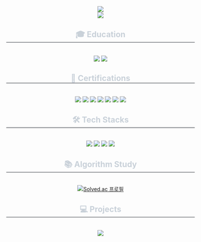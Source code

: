 <div align= "center">
    <img src="https://capsule-render.vercel.app/api?type=waving&color=gradient&height=240&text=Woo%20Hyeok's&animation=fadeIn&fontColor=ffffff&fontSize=70" />
</div>

<div align= "center">
    <a href="https://hits.seeyoufarm.com"><img src="https://hits.seeyoufarm.com/api/count/incr/badge.svg?url=https%3A%2F%2Fgithub.com%2Fkayas2580&count_bg=%2379C83D&title_bg=%23555555&icon=github.svg&icon_color=%23E7E7E7&title=hits&edge_flat=false"/></a>
</div>

<div align= "center">
    <h2 style="border-bottom: 1px solid #21262d; color: #c9d1d9;"> 🎓 Education </h2> <br> 
    <div style="margin: 0 auto; text-align: center;" align= "center"> 
        <img src="https://img.shields.io/badge/조선대학교(기계공학과)-3693F3?style=for-the-badge">
        <img src="https://img.shields.io/badge/Hyfive_Academy(11기)-00A95C?style=for-the-badge&logo=Linode&logoColor=white">
    </div>
</div>

<div align= "center">
    <h2 style="border-bottom: 1px solid #21262d; color: #c9d1d9;"> 💼 Certifications </h2> <br> 
    <div style="margin: 0 auto; text-align: center;" align= "center"> 
        <img src="https://img.shields.io/badge/금형기능사-232F3E?style=for-the-badge">
        <img src="https://img.shields.io/badge/컴퓨터응용기계제도기능사-232F3E?style=for-the-badge">
        <img src="https://img.shields.io/badge/컴퓨터응용밀링기능사-232F3E?style=for-the-badge">
        <img src="https://img.shields.io/badge/컴퓨터응용선반기능사-232F3E?style=for-the-badge">
        <img src="https://img.shields.io/badge/지게차기능사-232F3E?style=for-the-badge">
        <img src="https://img.shields.io/badge/컴퓨터활용능력_2급-232F3E?style=for-the-badge">
        <img src="https://img.shields.io/badge/ATC1급-232F3E?style=for-the-badge">
    </div>
</div>

<div align= "center">
    <h2 style="border-bottom: 1px solid #21262d; color: #c9d1d9;"> 🛠️ Tech Stacks </h2> <br> 
    <div style="margin: 0 auto; text-align: center;" align= "center"> 
        <img src="https://img.shields.io/badge/AutoCAD-3776AB?style=for-the-badge&logo=AutoCAD&logoColor=white">
        <img src="https://img.shields.io/badge/CATIA-ED8B00?style=for-the-badge&logo=CATIA&logoColor=white">
        <img src="https://img.shields.io/badge/NXUG-6DB33F?style=for-the-badge&logo=NX&logoColor=white">
        <img src="https://img.shields.io/badge/Figma-005C84?style=for-the-badge&logo=Figma&logoColor=white">
    </div>
</div>

<div align= "center">
    <h2 style="border-bottom: 1px solid #21262d; color: #c9d1d9;"> 📚 Algorithm Study </h2> <br> 
    <div style="margin: 0 auto; text-align: center;" align= "center"> 
        <a href="https://solved.ac/kayas2580">
            <img src="http://mazassumnida.wtf/api/v2/generate_badge?boj=kayas2580" alt="Solved.ac 프로필" />
        </a>
    </div>
</div>

<div align="center">
    <h2 style="border-bottom: 1px solid #21262d; color: #c9d1d9;"> 💻 Projects </h2> <br> 
    <div style="margin: 0 auto; text-align: center;" align="center"> 
        <a href="[https://github.com/nhnacademy-be6-5ritang](https://www.sikyeojo.shop/)">
            <img src="https://img.shields.io/badge/시켜줘 Repository-181717?style=for-the-badge&logo=GitHub&logoColor=white">
        </a>
    </div>
</div>

